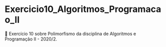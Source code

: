 # Exercicio10_Algoritmos_Programacao_II
 📕 Exercício 10 sobre Polimorfismo da disciplina de Algoritmos e Programação II - 2020/2.
